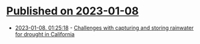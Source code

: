 # [Published on 2023-01-08](index.md)

* [2023-01-08, 01:25:18](https://news.ycombinator.com/item?id=34295014) - [Challenges with capturing and storing rainwater for drought in California](https://www.npr.org/2023/01/07/1147494521/california-weather-storm-water)
